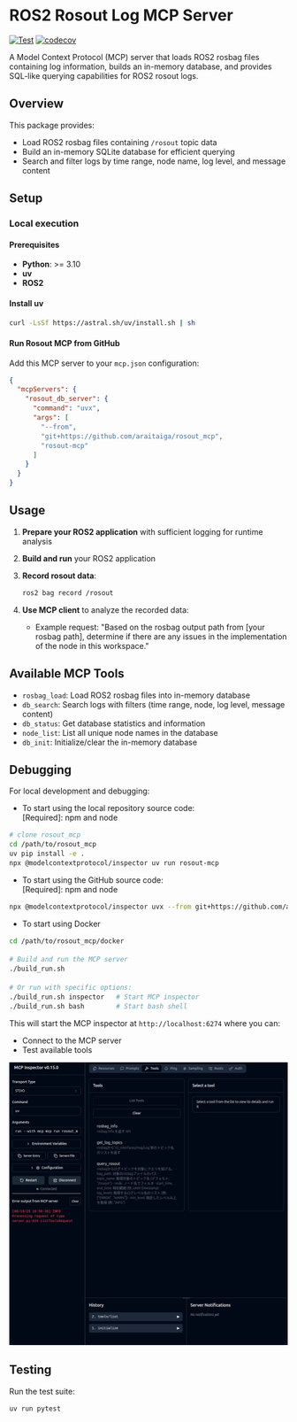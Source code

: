 # ROS2 Rosout Log MCP Server

[![Test](https://github.com/araitaiga/rosout_mcp/actions/workflows/test.yml/badge.svg)](https://github.com/araitaiga/rosout_mcp/actions/workflows/test.yml)
[![codecov](https://codecov.io/gh/araitaiga/rosout_mcp/branch/main/graph/badge.svg)](https://codecov.io/gh/araitaiga/rosout_mcp)

A Model Context Protocol (MCP) server that loads ROS2 rosbag files containing log information, builds an in-memory database, and provides SQL-like querying capabilities for ROS2 rosout logs.

## Overview

This package provides:

- Load ROS2 rosbag files containing `/rosout` topic data
- Build an in-memory SQLite database for efficient querying
- Search and filter logs by time range, node name, log level, and message content

## Setup

### Local execution

#### Prerequisites

- **Python**: >= 3.10
- **uv**
- **ROS2**

#### Install uv

```sh
curl -LsSf https://astral.sh/uv/install.sh | sh
```

#### Run Rosout MCP from GitHub

Add this MCP server to your `mcp.json` configuration:

```json
{
  "mcpServers": {
    "rosout_db_server": {
      "command": "uvx",
      "args": [
        "--from",
        "git+https://github.com/araitaiga/rosout_mcp",
        "rosout-mcp"
      ]
    }
  }
}
```

## Usage

1. **Prepare your ROS2 application** with sufficient logging for runtime analysis
2. **Build and run** your ROS2 application
3. **Record rosout data**:

   ```sh
   ros2 bag record /rosout
   ```

4. **Use MCP client** to analyze the recorded data:
   - Example request: "Based on the rosbag output path from [your rosbag path], determine if there are any issues in the implementation of the node in this workspace."

## Available MCP Tools

- `rosbag_load`: Load ROS2 rosbag files into in-memory database
- `db_search`: Search logs with filters (time range, node, log level, message content)
- `db_status`: Get database statistics and information
- `node_list`: List all unique node names in the database
- `db_init`: Initialize/clear the in-memory database

## Debugging

For local development and debugging:

- To start using the local repository source code:  
[Required]: npm and node  

```sh
# clone rosout_mcp
cd /path/to/rosout_mcp
uv pip install -e .
npx @modelcontextprotocol/inspector uv run rosout-mcp
```

- To start using the GitHub source code:  
[Required]: npm and node  

```sh
npx @modelcontextprotocol/inspector uvx --from git+https://github.com/araitaiga/rosout_mcp rosout-mcp
```

- To start using Docker

```sh
cd /path/to/rosout_mcp/docker

# Build and run the MCP server
./build_run.sh

# Or run with specific options:
./build_run.sh inspector   # Start MCP inspector
./build_run.sh bash        # Start bash shell
```

This will start the MCP inspector at `http://localhost:6274` where you can:

- Connect to the MCP server
- Test available tools

![MCP Inspector](./images/inspector.png)

## Testing

Run the test suite:

```sh
uv run pytest
```
